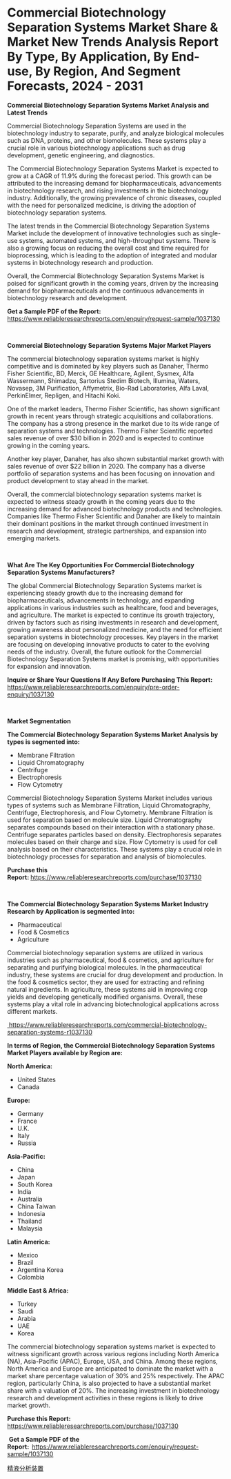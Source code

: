 <p><h1>Commercial Biotechnology Separation Systems Market Share & Market New Trends Analysis Report By Type, By Application, By End-use, By Region, And Segment Forecasts, 2024 - 2031</h1></p><p><strong>Commercial Biotechnology Separation Systems Market Analysis and Latest Trends</strong></p>
<p><p>Commercial Biotechnology Separation Systems are used in the biotechnology industry to separate, purify, and analyze biological molecules such as DNA, proteins, and other biomolecules. These systems play a crucial role in various biotechnology applications such as drug development, genetic engineering, and diagnostics.</p><p>The Commercial Biotechnology Separation Systems Market is expected to grow at a CAGR of 11.9% during the forecast period. This growth can be attributed to the increasing demand for biopharmaceuticals, advancements in biotechnology research, and rising investments in the biotechnology industry. Additionally, the growing prevalence of chronic diseases, coupled with the need for personalized medicine, is driving the adoption of biotechnology separation systems.</p><p>The latest trends in the Commercial Biotechnology Separation Systems Market include the development of innovative technologies such as single-use systems, automated systems, and high-throughput systems. There is also a growing focus on reducing the overall cost and time required for bioprocessing, which is leading to the adoption of integrated and modular systems in biotechnology research and production.</p><p>Overall, the Commercial Biotechnology Separation Systems Market is poised for significant growth in the coming years, driven by the increasing demand for biopharmaceuticals and the continuous advancements in biotechnology research and development.</p></p>
<p><strong>Get a Sample PDF of the Report:&nbsp;</strong> <a href="https://www.reliableresearchreports.com/enquiry/request-sample/1037130">https://www.reliableresearchreports.com/enquiry/request-sample/1037130</a></p>
<p>&nbsp;</p>
<p><strong>Commercial Biotechnology Separation Systems Major Market Players</strong></p>
<p><p>The commercial biotechnology separation systems market is highly competitive and is dominated by key players such as Danaher, Thermo Fisher Scientific, BD, Merck, GE Healthcare, Agilent, Sysmex, Alfa Wassermann, Shimadzu, Sartorius Stedim Biotech, Illumina, Waters, Novasep, 3M Purification, Affymetrix, Bio-Rad Laboratories, Alfa Laval, PerkinElmer, Repligen, and Hitachi Koki.</p><p>One of the market leaders, Thermo Fisher Scientific, has shown significant growth in recent years through strategic acquisitions and collaborations. The company has a strong presence in the market due to its wide range of separation systems and technologies. Thermo Fisher Scientific reported sales revenue of over $30 billion in 2020 and is expected to continue growing in the coming years.</p><p>Another key player, Danaher, has also shown substantial market growth with sales revenue of over $22 billion in 2020. The company has a diverse portfolio of separation systems and has been focusing on innovation and product development to stay ahead in the market.</p><p>Overall, the commercial biotechnology separation systems market is expected to witness steady growth in the coming years due to the increasing demand for advanced biotechnology products and technologies. Companies like Thermo Fisher Scientific and Danaher are likely to maintain their dominant positions in the market through continued investment in research and development, strategic partnerships, and expansion into emerging markets.</p></p>
<p>&nbsp;</p>
<p><strong>What Are The Key Opportunities For Commercial Biotechnology Separation Systems Manufacturers?</strong></p>
<p><p>The global Commercial Biotechnology Separation Systems market is experiencing steady growth due to the increasing demand for biopharmaceuticals, advancements in technology, and expanding applications in various industries such as healthcare, food and beverages, and agriculture. The market is expected to continue its growth trajectory, driven by factors such as rising investments in research and development, growing awareness about personalized medicine, and the need for efficient separation systems in biotechnology processes. Key players in the market are focusing on developing innovative products to cater to the evolving needs of the industry. Overall, the future outlook for the Commercial Biotechnology Separation Systems market is promising, with opportunities for expansion and innovation.</p></p>
<p><strong>Inquire or Share Your Questions If Any Before Purchasing This Report:</strong> <a href="https://www.reliableresearchreports.com/enquiry/pre-order-enquiry/1037130">https://www.reliableresearchreports.com/enquiry/pre-order-enquiry/1037130</a></p>
<p>&nbsp;</p>
<p><strong>Market Segmentation</strong></p>
<p><strong>The Commercial Biotechnology Separation Systems Market Analysis by types is segmented into:</strong></p>
<p><ul><li>Membrane Filtration</li><li>Liquid Chromatography</li><li>Centrifuge</li><li>Electrophoresis</li><li>Flow Cytometry</li></ul></p>
<p><p>Commercial Biotechnology Separation Systems Market includes various types of systems such as Membrane Filtration, Liquid Chromatography, Centrifuge, Electrophoresis, and Flow Cytometry. Membrane Filtration is used for separation based on molecule size. Liquid Chromatography separates compounds based on their interaction with a stationary phase. Centrifuge separates particles based on density. Electrophoresis separates molecules based on their charge and size. Flow Cytometry is used for cell analysis based on their characteristics. These systems play a crucial role in biotechnology processes for separation and analysis of biomolecules.</p></p>
<p><strong>Purchase this Report:&nbsp;</strong><a href="https://www.reliableresearchreports.com/purchase/1037130">https://www.reliableresearchreports.com/purchase/1037130</a></p>
<p>&nbsp;</p>
<p><strong>The Commercial Biotechnology Separation Systems Market Industry Research by Application is segmented into:</strong></p>
<p><ul><li>Pharmaceutical</li><li>Food & Cosmetics</li><li>Agriculture</li></ul></p>
<p><p>Commercial biotechnology separation systems are utilized in various industries such as pharmaceutical, food & cosmetics, and agriculture for separating and purifying biological molecules. In the pharmaceutical industry, these systems are crucial for drug development and production. In the food & cosmetics sector, they are used for extracting and refining natural ingredients. In agriculture, these systems aid in improving crop yields and developing genetically modified organisms. Overall, these systems play a vital role in advancing biotechnological applications across different markets.</p></p>
<p><a href="https://www.reliableresearchreports.com/commercial-biotechnology-separation-systems-r1037130">&nbsp;https://www.reliableresearchreports.com/commercial-biotechnology-separation-systems-r1037130</a></p>
<p><strong>In terms of Region, the Commercial Biotechnology Separation Systems Market Players available by Region are:</strong></p>
<p>
    <p> <strong> North America: </strong>
        <ul>
            <li>United States</li>
            <li>Canada</li>
        </ul>
        </p> 
    <p> <strong> Europe: </strong>
        <ul>
            <li>Germany</li>
            <li>France</li>
            <li>U.K.</li>
            <li>Italy</li>
            <li>Russia</li>
        </ul>
        </p> 
    <p> <strong> Asia-Pacific: </strong>
        <ul>
            <li>China</li>
            <li>Japan</li>
            <li>South Korea</li>
            <li>India</li>
            <li>Australia</li>
            <li>China Taiwan</li>
            <li>Indonesia</li>
            <li>Thailand</li>
            <li>Malaysia</li>
        </ul>
        </p> 
    <p> <strong> Latin America: </strong>
        <ul>
            <li>Mexico</li>
            <li>Brazil</li>
            <li>Argentina Korea</li>
            <li>Colombia</li>
        </ul>
        </p> 
    <p> <strong> Middle East & Africa: </strong>
        <ul>
            <li>Turkey</li>
            <li>Saudi</li>
            <li>Arabia</li>
            <li>UAE</li>
            <li>Korea</li>
        </ul>
    </p>
    </p>
<p><p>The commercial biotechnology separation systems market is expected to witness significant growth across various regions including North America (NA), Asia-Pacific (APAC), Europe, USA, and China. Among these regions, North America and Europe are anticipated to dominate the market with a market share percentage valuation of 30% and 25% respectively. The APAC region, particularly China, is also projected to have a substantial market share with a valuation of 20%. The increasing investment in biotechnology research and development activities in these regions is likely to drive market growth.</p></p>
<p><strong>Purchase this Report: </strong><a href="https://www.reliableresearchreports.com/purchase/1037130">https://www.reliableresearchreports.com/purchase/1037130</a></p>
<p>&nbsp;<strong>Get a Sample PDF of the Report:&nbsp;&nbsp;</strong><a href="https://www.reliableresearchreports.com/enquiry/request-sample/1037130">https://www.reliableresearchreports.com/enquiry/request-sample/1037130</a></p>
<p><strong></strong></p>
<p><p><a href="https://github.com/KenyonJohns/Market-Research-Report-List-1/blob/main/508358188041.md">精液分析装置</a></p></p>